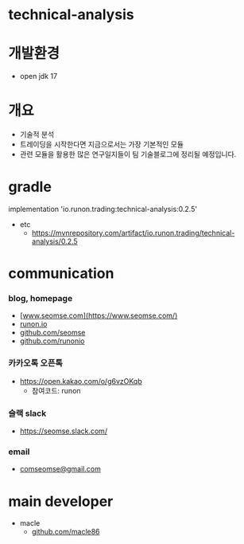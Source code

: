 # technical-analysis

# 개발환경
- open jdk 17

# 개요
 - 기술적 분석
 - 트레이딩을 시작한다면 지금으로서는 가장 기본적인 모듈
 - 관련 모듈을 활용한 많은 연구일지들이 팀 기술블로그에 정리될 예정입니다.
 
# gradle
implementation 'io.runon.trading:technical-analysis:0.2.5'
- etc
    - https://mvnrepository.com/artifact/io.runon.trading/technical-analysis/0.2.5

# communication
### blog, homepage
- [www.seomse.com](https://www.seomse.com/)
- [runon.io](https://runon.io)
- [github.com/seomse](https://github.com/seomse)
- [github.com/runonio](https://github.com/runonio)

### 카카오톡 오픈톡
 - https://open.kakao.com/o/g6vzOKqb
     - 참여코드: runon
### 슬랙 slack
- https://seomse.slack.com/

### email
 - comseomse@gmail.com
 
# main developer
 - macle
    -  [github.com/macle86](https://github.com/macle86)
